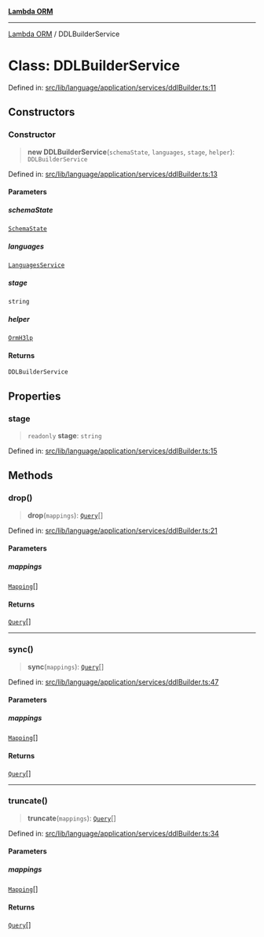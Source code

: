 [**Lambda ORM**](../README.md)

***

[Lambda ORM](../README.md) / DDLBuilderService

# Class: DDLBuilderService

Defined in: [src/lib/language/application/services/ddlBuilder.ts:11](https://github.com/lambda-orm/lambdaorm/blob/de442ee62b98645313d73b81a13e3c7cf3edad24/src/lib/language/application/services/ddlBuilder.ts#L11)

## Constructors

### Constructor

> **new DDLBuilderService**(`schemaState`, `languages`, `stage`, `helper`): `DDLBuilderService`

Defined in: [src/lib/language/application/services/ddlBuilder.ts:13](https://github.com/lambda-orm/lambdaorm/blob/de442ee62b98645313d73b81a13e3c7cf3edad24/src/lib/language/application/services/ddlBuilder.ts#L13)

#### Parameters

##### schemaState

[`SchemaState`](SchemaState.md)

##### languages

[`LanguagesService`](LanguagesService.md)

##### stage

`string`

##### helper

[`OrmH3lp`](OrmH3lp.md)

#### Returns

`DDLBuilderService`

## Properties

### stage

> `readonly` **stage**: `string`

Defined in: [src/lib/language/application/services/ddlBuilder.ts:15](https://github.com/lambda-orm/lambdaorm/blob/de442ee62b98645313d73b81a13e3c7cf3edad24/src/lib/language/application/services/ddlBuilder.ts#L15)

## Methods

### drop()

> **drop**(`mappings`): [`Query`](Query.md)[]

Defined in: [src/lib/language/application/services/ddlBuilder.ts:21](https://github.com/lambda-orm/lambdaorm/blob/de442ee62b98645313d73b81a13e3c7cf3edad24/src/lib/language/application/services/ddlBuilder.ts#L21)

#### Parameters

##### mappings

[`Mapping`](../interfaces/Mapping.md)[]

#### Returns

[`Query`](Query.md)[]

***

### sync()

> **sync**(`mappings`): [`Query`](Query.md)[]

Defined in: [src/lib/language/application/services/ddlBuilder.ts:47](https://github.com/lambda-orm/lambdaorm/blob/de442ee62b98645313d73b81a13e3c7cf3edad24/src/lib/language/application/services/ddlBuilder.ts#L47)

#### Parameters

##### mappings

[`Mapping`](../interfaces/Mapping.md)[]

#### Returns

[`Query`](Query.md)[]

***

### truncate()

> **truncate**(`mappings`): [`Query`](Query.md)[]

Defined in: [src/lib/language/application/services/ddlBuilder.ts:34](https://github.com/lambda-orm/lambdaorm/blob/de442ee62b98645313d73b81a13e3c7cf3edad24/src/lib/language/application/services/ddlBuilder.ts#L34)

#### Parameters

##### mappings

[`Mapping`](../interfaces/Mapping.md)[]

#### Returns

[`Query`](Query.md)[]
